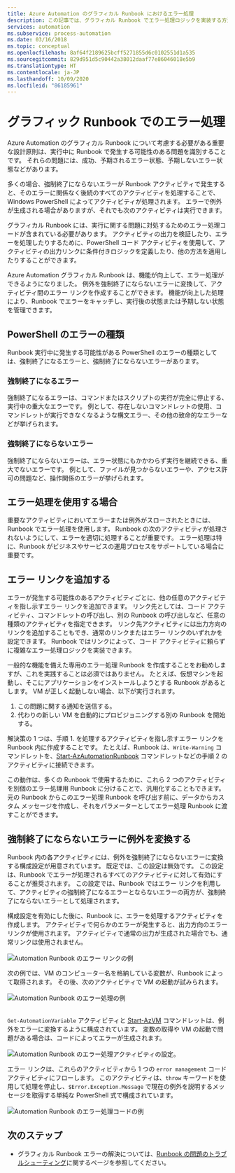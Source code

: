 ```yaml
---
title: Azure Automation のグラフィカル Runbook におけるエラー処理
description: この記事では、グラフィカル Runbook でエラー処理ロジックを実装する方法について説明します。
services: automation
ms.subservice: process-automation
ms.date: 03/16/2018
ms.topic: conceptual
ms.openlocfilehash: 8af64f2189625bcff5271855d6c0102551d1a535
ms.sourcegitcommit: 829d951d5c90442a38012daaf77e86046018e5b9
ms.translationtype: HT
ms.contentlocale: ja-JP
ms.lasthandoff: 10/09/2020
ms.locfileid: "86185961"
---
```

# <a name="handle-errors-in-graphical-runbooks"></a>グラフィック Runbook でのエラー処理

Azure Automation のグラフィカル Runbook について考慮する必要がある重要な設計原則は、実行中に Runbook で発生する可能性のある問題を識別することです。 それらの問題には、成功、予期されるエラー状態、予期しないエラー状態などがあります。

多くの場合、強制終了にならないエラーが Runbook アクティビティで発生すると、そのエラーに関係なく後続のすべてのアクティビティを処理することで、Windows PowerShell によってアクティビティが処理されます。 エラーで例外が生成される場合がありますが、それでも次のアクティビティは実行できます。

グラフィカル Runbook には、実行に関する問題に対処するためのエラー処理コードが含まれている必要があります。 アクティビティの出力を検証したり、エラーを処理したりするために、PowerShell コード アクティビティを使用して、アクティビティの出力リンクに条件付きロジックを定義したり、他の方法を適用したりすることができます。

Azure Automation グラフィカル Runbook は、機能が向上して、エラー処理ができるようになりました。 例外を強制終了にならないエラーに変換して、アクティビティ間のエラー リンクを作成することができます。 機能が向上した処理により、Runbook でエラーをキャッチし、実行後の状態または予期しない状態を管理できます。 

## <a name="powershell-error-types"></a>PowerShell のエラーの種類

Runbook 実行中に発生する可能性がある PowerShell のエラーの種類としては、強制終了になるエラーと、強制終了にならないエラーがあります。
 
### <a name="terminating-error"></a>強制終了になるエラー

強制終了になるエラーは、コマンドまたはスクリプトの実行が完全に停止する、実行中の重大なエラーです。 例として、存在しないコマンドレットの使用、コマンドレットが実行できなくなるような構文エラー、その他の致命的なエラーなどが挙げられます。

### <a name="non-terminating-error"></a>強制終了にならないエラー

強制終了にならないエラーは、エラー状態にもかかわらず実行を継続できる、重大でないエラーです。 例として、ファイルが見つからないエラーや、アクセス許可の問題など、操作関係のエラーが挙げられます。

## <a name="when-to-use-error-handling"></a>エラー処理を使用する場合

重要なアクティビティにおいてエラーまたは例外がスローされたときには、Runbook でエラー処理を使用します。 Runbook の次のアクティビティが処理されないようにして、エラーを適切に処理することが重要です。 エラー処理は特に、Runbook がビジネスやサービスの運用プロセスをサポートしている場合に重要です。

## <a name="add-error-links"></a>エラー リンクを追加する

エラーが発生する可能性のあるアクティビティごとに、他の任意のアクティビティを指し示すエラー リンクを追加できます。 リンク先としては、コード アクティビティ、コマンドレットの呼び出し、別の Runbook の呼び出しなど、任意の種類のアクティビティを指定できます。 リンク先アクティビティには出力方向のリンクを追加することもでき、通常のリンクまたはエラー リンクのいずれかを設定できます。 Runbook ではリンクによって、コード アクティビティに頼らずに複雑なエラー処理ロジックを実装できます。

一般的な機能を備えた専用のエラー処理 Runbook を作成することをお勧めしますが、これを実践することは必須ではありません。 たとえば、仮想マシンを起動し、そこにアプリケーションをインストールしようとする Runbook があるとします。 VM が正しく起動しない場合、以下が実行されます。

1. この問題に関する通知を送信する。
2. 代わりの新しい VM を自動的にプロビジョニングする別の Runbook を開始する。

解決策の 1 つは、手順 1. を処理するアクティビティを指し示すエラー リンクを Runbook 内に作成することです。 たとえば、Runbook は、`Write-Warning` コマンドレットを、[Start-AzAutomationRunbook](/powershell/module/az.automation/start-azautomationrunbook?view=azps-3.5.0) コマンドレットなどの手順 2 のアクティビティに接続できます。

この動作は、多くの Runbook で使用するために、これら 2 つのアクティビティを別個のエラー処理用 Runbook に分けることで、汎用化することもできます。 元の Runbook からこのエラー処理 Runbook を呼び出す前に、データからカスタム メッセージを作成し、それをパラメーターとしてエラー処理 Runbook に渡すことができます。

## <a name="turn-exceptions-into-non-terminating-errors"></a>強制終了にならないエラーに例外を変換する

Runbook 内の各アクティビティには、例外を強制終了にならないエラーに変換する構成設定が用意されています。 既定では、この設定は無効です。 この設定は、Runbook でエラーが処理されるすべてのアクティビティに対して有効にすることが推奨されます。 この設定では、Runbook ではエラー リンクを利用して、アクティビティの強制終了になるエラーとならないエラーの両方が、強制終了にならないエラーとして処理されます。  

構成設定を有効にした後に、Runbook に、エラーを処理するアクティビティを作成します。 アクティビティで何らかのエラーが発生すると、出力方向のエラー リンクが使用されます。 アクティビティで通常の出力が生成された場合でも、通常リンクは使用されません。<br><br> ![Automation Runbook のエラー リンクの例](media/automation-runbook-graphical-error-handling/error-link-example.png)

次の例では、VM のコンピューター名を格納している変数が、Runbook によって取得されます。 その後、次のアクティビティで VM の起動が試みられます。<br><br> ![Automation Runbook のエラー処理の例](media/automation-runbook-graphical-error-handling/runbook-example-error-handling.png)<br><br>      

`Get-AutomationVariable` アクティビティと [Start-AzVM](/powershell/module/Az.Compute/Start-AzVM?view=azps-3.5.0) コマンドレットは、例外をエラーに変換するように構成されています。 変数の取得や VM の起動で問題がある場合は、コードによってエラーが生成されます。<br><br> ![Automation Runbook のエラー処理アクティビティの設定](media/automation-runbook-graphical-error-handling/activity-blade-convertexception-option.png)。

エラー リンクは、これらのアクティビティから 1 つの `error management` コード アクティビティにフローします。 このアクティビティは、`throw` キーワードを使用して処理を停止し、`$Error.Exception.Message` で現在の例外を説明するメッセージを取得する単純な PowerShell 式で構成されています。<br><br> ![Automation Runbook のエラー処理コードの例](media/automation-runbook-graphical-error-handling/runbook-example-error-handling-code.png)

## <a name="next-steps"></a>次のステップ

* グラフィカル Runbook エラーの解決については、[Runbook の問題のトラブルシューティング](troubleshoot/runbooks.md)に関するページを参照してください。
